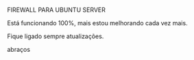 FIREWALL PARA UBUNTU SERVER

Está funcionando 100%, mais estou melhorando cada vez mais.

Fique ligado sempre atualizações.

abraços

